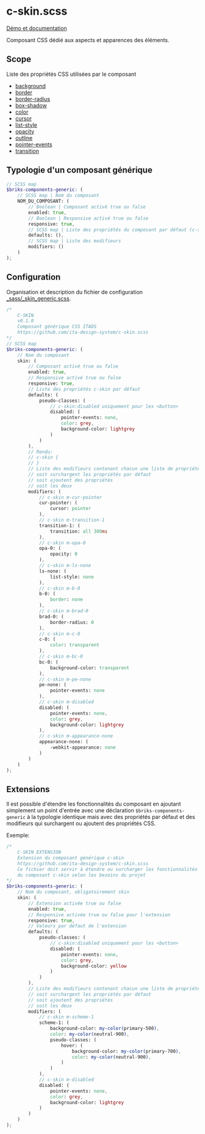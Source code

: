 # c-skin.scss

[Démo et documentation](https://ita-design-system.github.io/c-skin.scss/)

Composant CSS dédié aux aspects et apparences des éléments. 

## Scope

Liste des propriétés CSS utilisées par le composant

* [background](https://developer.mozilla.org/fr/docs/Web/CSS/background)
* [border](https://developer.mozilla.org/fr/docs/Web/CSS/border)
* [border-radius](https://developer.mozilla.org/fr/docs/Web/CSS/border-radius)
* [box-shadow](https://developer.mozilla.org/fr/docs/Web/CSS/box-shadow)
* [color](https://developer.mozilla.org/fr/docs/Web/CSS/color)
* [cursor](https://developer.mozilla.org/fr/docs/Web/CSS/cursor)
* [list-style](https://developer.mozilla.org/fr/docs/Web/CSS/list-style)
* [opacity](https://developer.mozilla.org/fr/docs/Web/CSS/opacity)
* [outline](https://developer.mozilla.org/fr/docs/Web/CSS/outline)
* [pointer-events](https://developer.mozilla.org/fr/docs/Web/CSS/pointer-events)
* [transition](https://developer.mozilla.org/fr/docs/Web/CSS/transition)

## Typologie d'un composant générique

```scss
// SCSS map
$briks-components-generic: ( 
    // SCSS map | Nom du composant
    NOM_DU_COMPOSANT: ( 
        // Boolean | Composant activé true ou false
        enabled: true, 
        // Boolean | Responsive activé true ou false
        responsive: true, 
        // SCSS map | Liste des propriétés du composant par défaut (c-skin seul)
        defaults: (), 
        // SCSS map | Liste des modifieurs
        modifiers: () 
    )
);
```

## Configuration

Organisation et description du fichier de configuration [_sass/_skin_generic.scss](_sass/_skin_generic.scss).

```scss
/*
    C-SKIN
    v0.1.0
    Composant générique CSS ITADS
    https://github.com/ita-design-system/c-skin.scss
*/
// SCSS map
$briks-components-generic: ( 
    // Nom du composant
    skin: ( 
        // Composant activé true ou false
        enabled: true, 
        // Responsive activé true ou false
        responsive: true, 
        // Liste des propriétés c-skin par défaut
        defaults: (
            pseudo-classes: (
                // c-skin:disabled uniquement pour les <button>
                disabled: (
                    pointer-events: none,
                    color: grey,
                    background-color: lightgrey
                )
            )
        ),
        // Rendu: 
        // c-skin {
        // }
        // Liste des modifieurs contenant chacun une liste de propriétés qui 
        // soit surchargent les propriétés par défaut
        // soit ajoutent des propriétés
        // soit les deux
        modifiers: ( 
            // c-skin m-cur-pointer
            cur-pointer: (
                cursor: pointer
            ),
            // c-skin m-transition-1
            transition-1: (
                transition: all 300ms
            ),
            // c-skin m-opa-0
            opa-0: (
                opacity: 0
            ),
            // c-skin m-ls-none
            ls-none: (
                list-style: none
            ),
            // c-skin m-b-0
            b-0: (
                border: none
            ),
            // c-skin m-brad-0
            brad-0: (
                border-radius: 0
            ),
            // c-skin m-c-0
            c-0: (
                color: transparent
            ),
            // c-skin m-bc-0
            bc-0: (
                background-color: transparent
            ),
            // c-skin m-pe-none
            pe-none: (
                pointer-events: none
            ),
            // c-skin m-disabled
            disabled: (
                pointer-events: none,
                color: grey,
                background-color: lightgrey
            ),
            // c-skin m-appearance-none
            appearance-none: (
                -webkit-appearance: none
            )
        )
    )
);
``` 

## Extensions

Il est possible d'étendre les fonctionnalités du composant en ajoutant simplement un point d'entrée avec une déclaration `$briks-components-generic` à la typologie identique mais avec des propriétés par défaut et des modifieurs qui surchargent ou ajoutent des propriétés CSS.

Exemple:

```scss
/*
    C-SKIN EXTENSION
    Extension du composant générique c-skin
    https://github.com/ita-design-system/c-skin.scss
    Ce fichier doit servir à étendre ou surcharger les fonctionnalités
    du composant c-skin selon les besoins du projet
*/
$briks-components-generic: (
    // Nom du composant, obligatoirement skin
    skin: ( 
        // Extension activée true ou false
        enabled: true, 
        // Responsive activée true ou false pour l'extension
        responsive: true, 
        // Valeurs par défaut de l'extension
        defaults: (
            pseudo-classes: (
                // c-skin:disabled uniquement pour les <button>
                disabled: (
                    pointer-events: none,
                    color: grey,
                    background-color: yellow
                )
            )
        ),
        // Liste des modifieurs contenant chacun une liste de propriétés qui 
        // soit surchargent les propriétés par défaut
        // soit ajoutent des propriétés
        // soit les deux
        modifiers: ( 
            // c-skin m-scheme-1
            scheme-1: (
                background-color: my-color(primary-500),
                color: my-color(neutral-900),
                pseudo-classes: (
                    hover: (
                        background-color: my-color(primary-700),
                        color: my-color(neutral-900),
                    )
                )
            ),
            // c-skin m-disabled
            disabled: (
                pointer-events: none,
                color: grey,
                background-color: lightgrey
            )
        )
    )
);
```
